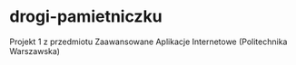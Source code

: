 # drogi-pamietniczku
Projekt 1 z przedmiotu Zaawansowane Aplikacje Internetowe (Politechnika Warszawska)
